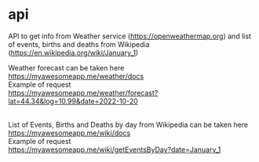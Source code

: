 # api
API to get info from Weather service (https://openweathermap.org) and list of events, births and deaths from Wikipedia (https://en.wikipedia.org/wiki/January_1)

Weather forecast can be taken here<br>
https://myawesomeapp.me/weather/docs<br>
Example of request<br>
https://myawesomeapp.me/weather/forecast?lat=44.34&log=10.99&date=2022-10-20<br><br>


List of Events, Births and Deaths by day from Wikipedia can be taken here<br>
https://myawesomeapp.me/wiki/docs<br>
Example of request<br>
https://myawesomeapp.me/wiki/getEventsByDay?date=January_1<br>

